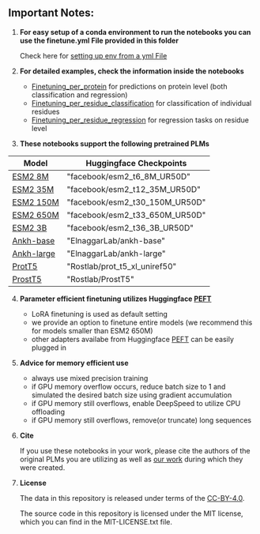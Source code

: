 Important Notes:
----------------

1. **For easy setup of a conda environment to run the notebooks you can use the finetune.yml File provided in this folder**

    Check here for [setting up env from a yml File](https://conda.io/projects/conda/en/latest/user-guide/tasks/manage-environments.html#creating-an-environment-from-an-environment-yml-file)
   
2. **For detailed examples, check the information inside the notebooks**
    - [Finetuning_per_protein](./Finetuning_per_protein.ipynb) for predictions on protein level (both classification and regression)
    - [Finetuning_per_residue_classification](./Finetuning_per_residue_classification.ipynb) for classification of individual residues
    - [Finetuning_per_residue_regression](./Finetuning_per_residue_regression.ipynb) for regression tasks on residue level

3. **These notebooks support the following pretrained PLMs**

| Model | Huggingface Checkpoints |
| ----------- | ----------- |
| [ESM2 8M](https://www.science.org/doi/full/10.1126/science.ade2574) | "facebook/esm2_t6_8M_UR50D" |
| [ESM2 35M](https://www.science.org/doi/full/10.1126/science.ade2574) | "facebook/esm2_t12_35M_UR50D" |
| [ESM2 150M](https://www.science.org/doi/full/10.1126/science.ade2574) | "facebook/esm2_t30_150M_UR50D" |
| [ESM2 650M](https://www.science.org/doi/full/10.1126/science.ade2574) | "facebook/esm2_t33_650M_UR50D" |
| [ESM2 3B](https://www.science.org/doi/full/10.1126/science.ade2574) | "facebook/esm2_t36_3B_UR50D" |
| [Ankh-base](https://arxiv.org/abs/2301.06568) | "ElnaggarLab/ankh-base" |
| [Ankh-large](https://arxiv.org/abs/2301.06568) | "ElnaggarLab/ankh-large" |
| [ProtT5](https://ieeexplore.ieee.org/document/9477085) | "Rostlab/prot_t5_xl_uniref50" |
| [ProstT5](https://www.biorxiv.org/content/10.1101/2023.07.23.550085v2) | "Rostlab/ProstT5" |

4. **Parameter efficient finetuning utilizes Huggingface [PEFT](https://huggingface.co/docs/peft/index)**
    - LoRA finetuning is used as default setting  
    - we provide an option to finetune entire models (we recommend this for models smaller than ESM2 650M)
    - other adapters availabe from Huggingface [PEFT](https://huggingface.co/docs/peft/index) can be easily plugged in

5. **Advice for memory efficient use**
    - always use mixed precision training 
    - if GPU memory overflow occurs, reduce batch size to 1 and simulated the desired batch size using gradient accumulation
    - if GPU memory still overflows, enable DeepSpeed to utilize CPU offloading
    - if GPU memory still overflows, remove(or truncate) long sequences

6. **Cite**

    If you use these notebooks in your work, please cite the authors of the original PLMs you are utilizing as well as [our work](https://doi.org/10.1101/2023.12.13.571462) during which they were created.

7. **License**
   
   The data in this repository is released under terms of the [CC-BY-4.0](https://creativecommons.org/licenses/by/4.0/).

   The source code in this repository is licensed under the MIT license, which you can find in the MIT-LICENSE.txt file.
